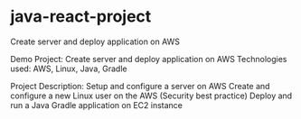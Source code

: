 # java-react-project
Create server and deploy application on AWS

Demo Project:
Create server and deploy application on AWS
Technologies used:
AWS, Linux, Java, Gradle

Project Description:
Setup and configure a server on AWS
Create and configure a new Linux user on the AWS (Security best practice)
Deploy and run a Java Gradle application on EC2 instance
